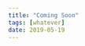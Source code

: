 ```yaml
---
title: "Coming Soon"
tags: [whatever]
date: 2019-05-19
---
```


<!DOCTYPE html>
<html lang="en">

<head>
    <title>Interactive Data Editor</title>
    <style>
        body {

            font-size: large
        }

        .block {
            font-size: 19px;
            line-height: 1.5;
            margin-left: 21px;
            text-align: justify
        }

        h2 {
            margin-bottom: 9px;
            margin-top: 27px;
        }
    </style>
</head>

<body>

    <div style="text-align: center;">
        <div style="font-weight: bold;font-size: xx-large; margin-top:9px">Interactive Data Editor</div>
        <div style="font-size: large;font-style: italic;margin-top: 5px;margin-bottom: 5px;">A Software to interactively
            edit data in a graphical manner.</div>
        <div style="font-size: large;margin-top: 5px;font-style: italic;margin-bottom: 13px;text-shadow : 0 0 0  ">
            Developed
            by Koushik Naskar</div>
        <a href=""><img src="https://img.shields.io/badge/version-2.5.0-brightgreen.svg" alt="Version" /></a>
        <a href="https://github.com/Koushikphy/Interactive-Data-Editor/blob/master/LICENSE">
            <img src="https://img.shields.io/badge/License-MIT-brightgreen.svg" alt="MIT License" />
        </a><br>
        <img src='Screenshots/start.gif'>
    </div>

    <div style="width:50%; margin: 0 auto">
        <p>
            We all work with data every day. Depending on the source, your data may not always be regular, smooth and
            uniform. Obviously you cant just change your result as you desire, but sometimes you can smooth out that
            spiky or irregular portion. This software lets you do those editing very easily in a graphical way including
            many others useful data operation.
        </p>
        <h2>Main Features:</h2>
        <div class="block" style='font-style: italic;text-shadow : 0 0 0 '>
            1. Edit one or multiple points by dragging with mouse and keyboard keys.<br>
            2. Automatically smooth data using spline and linear Kernel smoother.<br>
            3. Supports both 2D and 3D data.<br>
            4. Simultaneously work with multiple data.<br>
            5. Fully configurable plot winodow with LaTeX rendering support.<br>
            6. Drag & Drop files to load data.<br>
            7. Fill missing values.<br>
            8. Repeat or mirror data any required times.<br>
            9. Filter data subject to given condition.<br>
            10. Swap data between two line or surface.<br>
            11. Comapre data with the initial one as you edit.<br>
            12. Supports undo/redo.<br>
            13. Change sign any selected part of the data.<br>
            14. A general 3D plotter.<br>
            15. A powerful spreadsheet editor with all basic excel like feature.<br>
            16. And many more...<br>
        </div>
        <h2>Gallery</h2>
        <div class="block">
            <a href="./gallery.html">Check out the software in action.</a>
        </div>
        <h2>Download & Installation:</h2>
        <div class="block">
            Download the latest version of the sofware appropriate for your system from the links below. Windows
            users
            download the msi (preffered) or exe installer. If you are on any Linux distro, download the AppImage,
            make
            it executable and run it, no installation required. Ubuntu/Debian users can install the debian installer
            too.
            <div style="font-style:italic; margin-left:13px; margin-top:9px">
                <b>Windows</b>(<a
                    href='https://github.com/Koushikphy/Interactive-Data-Editor/releases/download/v2.5.0/Interactive.Data.Editor.2.5.0.exe'>.exe</a>,
                <a
                    href='https://github.com/Koushikphy/Interactive-Data-Editor/releases/download/v2.5.0/Interactive.Data.Editor.2.5.0.msi'>.msi</a>
                )<br>
                <b>Linux</b> &ensp;&ensp;(<a
                    href='https://github.com/Koushikphy/Interactive-Data-Editor/releases/download/v2.5.0/Interactive.Data.Editor.2.5.0.AppImage'>.AppImage</a>,
                <a
                    href='https://github.com/Koushikphy/Interactive-Data-Editor/releases/download/v2.5.0/interactive_data_editor_2.5.0_amd64.deb'>.deb</a>)
                <br>
            </div>
        </div>


        <h2>Feedback: </h2>
        <div class="block">
            I would really like to hear your experience of using this software. Found a bug or want a new
            feature to
            include! Just open a new <a href='https://github.com/Koushikphy/Interactive-Data-Editor/issues'>issue</a> on
            github or contact the author directly at <a href='https://www.facebook.com/koushik.naskar3'>facebook</a> or
            <a href='mailto:koushik.naskar9@gmail.com'>gmail</a>.
        </div>
        <h2>Copyright and license: </h2>
        <div class="block">
            Copyright &copy; Feb 2019, Koushik Naskar. All rights reserved.<br>

            Licensed under the <a
                href='https://github.com/Koushikphy/Interactive-Data-Editor/blob/master/LICENSE'>MIT</a>
            License.
        </div>


    </div>
</body>

</html>